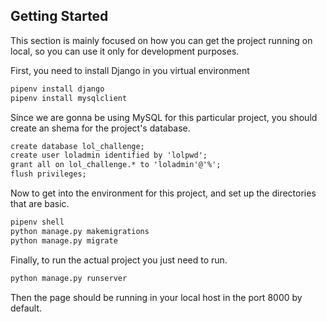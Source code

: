 ## Getting Started

This section is mainly focused on how you can get the project running on local, so you can use it only for development purposes. 

First, you need to install Django in you virtual environment

```bat
pipenv install django
pipenv install mysqlclient
```

Since we are gonna be using MySQL for this particular project, you should create an shema for the project's database.

```bat
create database lol_challenge;
create user loladmin identified by 'lolpwd';
grant all on lol_challenge.* to 'loladmin'@'%';
flush privileges;
```

Now to get into the environment for this project, and set up the directories that are basic.

```bat
pipenv shell
python manage.py makemigrations
python manage.py migrate
```

Finally, to run the actual project you just need to run.

```bat
python manage.py runserver
```

Then the page should be running in your local host in the port 8000 by default. 